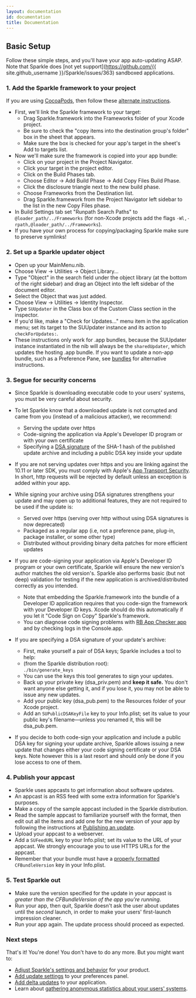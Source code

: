 ```yaml
---
layout: documentation
id: documentation
title: Documentation
---
```

## Basic Setup

Follow these simple steps, and you'll have your app auto-updating ASAP. Note that Sparkle does [not yet support](https://github.com/{{ site.github_username }}/Sparkle/issues/363) sandboxed applications.

### 1. Add the Sparkle framework to your project

If you are using [CocoaPods](https://cocoapods.org), then follow these [alternate instructions](/documentation/cocoapods).

* First, we'll link the Sparkle framework to your target:
  * Drag Sparkle.framework into the Frameworks folder of your Xcode project.
  * Be sure to check the "copy items into the destination group's folder" box in the sheet that appears.
  * Make sure the box is checked for your app's target in the sheet's Add to targets list.
* Now we'll make sure the framework is copied into your app bundle:
  * Click on your project in the Project Navigator.
  * Click your target in the project editor.
  * Click on the Build Phases tab.
  * Choose Editor -> Add Build Phase -> Add Copy Files Build Phase.
  * Click the disclosure triangle next to the new build phase.
  * Choose Frameworks from the Destination list.
  * Drag Sparkle.framework from the Project Navigator left sidebar to the list in the new Copy Files phase.
* In Build Settings tab set "Runpath Search Paths" to <code>@loader_path/../Frameworks</code> (for non-Xcode projects add the flags <code>-Wl,-rpath,@loader_path/../Frameworks</code>).
* If you have your own process for copying/packaging Sparkle make sure to preserve symlinks!

### 2. Set up a Sparkle updater object

* Open up your MainMenu.nib.
* Choose View -> Utilities -> Object Library...
* Type "Object" in the search field under the object library (at the bottom of the right sidebar) and drag an Object into the left sidebar of the document editor.
* Select the Object that was just added.
* Choose View -> Utilities -> Identity Inspector.
* Type <code>SUUpdater</code> in the Class box of the Custom Class section in the inspector.
* If you'd like, make a "Check for Updates..." menu item in the application menu; set its target to the SUUpdater instance and its action to <code>checkForUpdates:</code>.
* These instructions only work for .app bundles, because the SUUpdater instance instantiated in the nib will always be the <code>sharedUpdater</code>, which updates the hosting .app bundle. If you want to update a non-app bundle, such as a Preference Pane, see [bundles](/documentation/bundles) for alternative instructions.

### 3. Segue for security concerns

* Since Sparkle is downloading executable code to your users' systems, you must be very careful about security.
* To let Sparkle know that a downloaded update is not corrupted and came from you (instead of a malicious attacker), we recommend:
  * Serving the update over https
  * Code-signing the application via Apple's Developer ID program or with your own certificate
  * Specifying a [DSA signature](https://en.wikipedia.org/wiki/Digital_signature) of the SHA-1 hash of the published update archive and including a public DSA key inside your update

* If you are not serving updates over https and you are linking against the 10.11 or later SDK, you must comply with Apple's [App Transport Security](https://developer.apple.com/library/prerelease/ios/technotes/App-Transport-Security-Technote/). In short, http requests will be rejected by default unless an exception is added within your app.

* While signing your archive using DSA signatures strengthens your update and may open up to additional features, they are not required to be used if the update is:
  * Served over https (serving over http without using DSA signatures is now deprecated)
  * Packaged as a regular app (i.e, not a preference pane, plug-in, package installer, or some other type)
  * Distributed without providing binary delta patches for more efficient updates

* If you are code-signing your application via Apple's Developer ID program or your own certificate, Sparkle will ensure the new version's author matches the old version's. Sparkle also performs basic (but not deep) validation for testing if the new application is archived/distributed correctly as you intended.
  * Note that embedding the Sparkle.framework into the bundle of a Developer ID application requires that you code-sign the framework with your Developer ID keys. Xcode should do this automatically if you let it "Code Sign on Copy" Sparkle's framework.
  * You can diagnose code signing problems with [RB App Checker app](http://brockerhoff.net/RB/AppCheckerLite/) and by checking logs in the Console.app.

* If you are specifying a DSA signature of your update's archive:
  * First, make yourself a pair of DSA keys; Sparkle includes a tool to help:
  * (from the Sparkle distribution root):<br />
  <code>./bin/generate_keys</code>
  * You can use the keys this tool generates to sign your updates.
  * Back up your private key (dsa_priv.pem) and <strong>keep it safe.</strong> You don't want anyone else getting it, and if you lose it, you may not be able to issue any new updates.
  * Add your public key (dsa_pub.pem) to the Resources folder of your Xcode project.
  * Add an <code>SUPublicDSAKeyFile</code> key to your Info.plist; set its value to your public key's filename—unless you renamed it, this will be dsa_pub.pem.

* If you decide to both code-sign your application and include a public DSA key for signing your update archive, Sparkle allows issuing a new update that changes either your code signing certificate or your DSA keys. Note however this is a last resort and should *only* be done if you lose access to one of them.

### 4. Publish your appcast

* Sparkle uses appcasts to get information about software updates.
* An appcast is an RSS feed with some extra information for Sparkle's purposes.
* Make a copy of the sample appcast included in the Sparkle distribution.
* Read the sample appcast to familiarize yourself with the format, then edit out all the items and add one for the new version of your app by following the instructions at [Publishing an update](/documentation/publishing#publishing-an-update).
* Upload your appcast to a webserver.
* Add a <code>SUFeedURL</code> key to your Info.plist; set its value to the URL of your appcast. We strongly encourage you to use HTTPS URLs for the appcast.
* Remember that your bundle must have a [properly formatted](/documentation/publishing#publishing-an-update) <code>CFBundleVersion</code> key in your Info.plist.

### 5. Test Sparkle out

* Make sure the version specified for the update in your appcast is _greater than the CFBundleVersion of the app you're running_.
* Run your app, then quit, Sparkle doesn't ask the user about updates until the _second_ launch, in order to make your users' first-launch impression cleaner.
* Run your app again. The update process should proceed as expected.

### Next steps

That's it! You're done! You don't have to do any more. But you might want to:

* [Adjust Sparkle's settings and behavior](/documentation/customization) for your product.
* [Add update settings](/documentation/preferences-ui) to your preferences panel.
* [Add delta updates](/documentation/delta-updates) to your application.
* Learn about [gathering anonymous statistics about your users' systems](/documentation/system-profiling).
